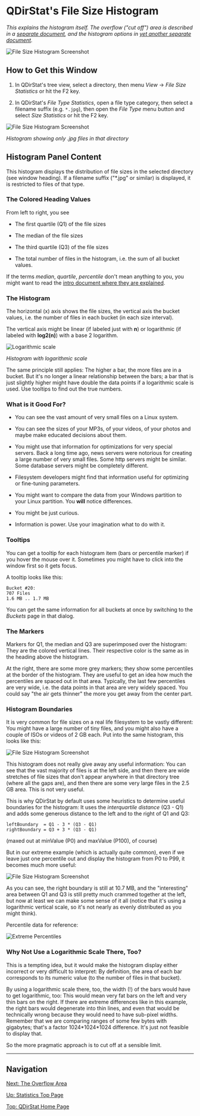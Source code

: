 # QDirStat's File Size Histogram

_This explains the histogram itself. The overflow ("cut off") area is described in a
[separate document](https://github.com/shundhammer/qdirstat/blob/master/doc/stats/Overflow-Area.md),
and the histogram options in
[yet another separate document](https://github.com/shundhammer/qdirstat/blob/master/doc/stats/Histogram-Options.md)._

![File Size Histogram Screenshot](https://github.com/shundhammer/qdirstat/blob/master/screenshots/QDirStat-histogram.png)

## How to Get this Window

1. In QDirStat's tree view, select a directory, then menu _View_ ->
   _File Size Statistics_ or hit the F2 key.

2. In QDirStat's _File Type Statistics_, open a file type category, then select
   a filename suffix (e.g. `*.jpg`), then open the _File Type_ menu button and
   select _Size Statistics_ or hit the F2 key.

![File Size Histogram Screenshot](https://github.com/shundhammer/qdirstat/blob/master/screenshots/QDirStat-histogram-jpg-work.png)

_Histogram showing only .jpg files in that directory_


## Histogram Panel Content

This histogram displays the distribution of file sizes in the selected
directory (see window heading). If a filename suffix ("*.jpg" or similar) is
displayed, it is restricted to files of that type.


### The Colored Heading Values

From left to right, you see

- The first quartile (Q1) of the file sizes

- The median of the file sizes

- The third quartile (Q3) of the file sizes

- The total number of files in the histogram, i.e. the sum of all bucket
  values.

If the terms _median_, _quartile_, _percentile_ don't mean anything to you, you
might want to read the
[intro document where they are explained](https://github.com/shundhammer/qdirstat/blob/master/doc/stats/Median-Percentiles.md).


### The Histogram

The horizontal (x) axis shows the file sizes, the vertical axis the bucket
values, i.e. the number of files in each bucket (in each size interval).

The vertical axis might be linear (if labeled just with **n**) or logarithmic
(if labeled with **log2(n)**) with a base 2 logarithm.

![Logarithmic scale](https://github.com/shundhammer/qdirstat/blob/master/screenshots/QDirStat-histogram-log-scale.png)

_Histogram with logarithmic scale_

The same principle still applies: The higher a bar, the more files are in a
bucket. But it's no longer a linear relationship between the bars; a bar that
is just slightly higher might have double the data points if a logarithmic
scale is used. Use tooltips to find out the true numbers.


### What is it Good For?

- You can see the vast amount of very small files on a Linux system.

- You can see the sizes of your MP3s, of your videos, of your photos and maybe
  make educated decisions about them.

- You might use that information for optimizations for very special servers.
  Back a long time ago, news servers were notorious for creating a large number
  of very small files. Some http servers might be similar. Some database
  servers might be completely different.

- Filesystem developers might find that information useful for optimizing or
  fine-tuning parameters.

- You might want to compare the data from your Windows partition to your Linux
  partition. You **will** notice differences.

- You might be just curious.

- Information is power. Use your imagination what to do with it.


### Tooltips

You can get a tooltip for each histogram item (bars or percentile marker) if
you hover the mouse over it. Sometimes you might have to click into the window
first so it gets focus.

A tooltip looks like this:

    Bucket #20:
    707 Files
    1.6 MB .. 1.7 MB

You can get the same information for all buckets at once by switching to the
_Buckets_ page in that dialog.


### The Markers

Markers for Q1, the median and Q3 are superimposed over the histogram: They are
the colored vertical lines. Their respective color is the same as in the
heading above the histogram.

At the right, there are some more grey markers; they show some percentiles at
the border of the histogram. They are useful to get an idea how much the
percentiles are spaced out in that area. Typically, the last few percentiles
are very wide, i.e. the data points in that area are very widely spaced. You
could say "the air gets thinner" the more you get away from the center part.


### Histogram Boundaries

It is very common for file sizes on a real life filesystem to be vastly
different: You might have a large number of tiny files, and you might also have
a couple of ISOs or videos of 2 GB each. Put into the same histogram, this
looks like this:

![File Size Histogram Screenshot](https://github.com/shundhammer/qdirstat/blob/master/screenshots/QDirStat-histogram-P100.png)

This histogram does not really give away any useful information: You can see
that the vast majority of files is at the left side, and then there are wide
stretches of file sizes that don't appear anywhere in that directory tree
(where all the gaps are), and then there are some very large files in the 2.5
GB area. This is not very useful.

This is why QDirStat by default uses some heuristics to determine useful
boundaries for the histogram: It uses the _interquartile distance_ (Q3 - Q1)
and adds some generous distance to the left and to the right of Q1 and Q3:

    leftBoundary  = Q1 - 3 * (Q3 - Q1)
    rightBoundary = Q3 + 3 * (Q3 - Q1)

(maxed out at minValue (P0) and maxValue (P100), of course)

But in our extreme example (which is actually quite common), even if we leave
just one percentile out and display the histogram from P0 to P99, it becomes
much more useful:

![File Size Histogram Screenshot](https://github.com/shundhammer/qdirstat/blob/master/screenshots/QDirStat-histogram-P99.png)

As you can see, the right boundary is still at 10.7 MB, and the "interesting"
area between Q1 and Q3 is still pretty much crammed together at the left, but
now at least we can make some sense of it all (notice that it's using a
logarithmic vertical scale, so it's not nearly as evenly distributed as you
might think).

Percentile data for reference:

![Extreme Percentiles](https://github.com/shundhammer/qdirstat/blob/master/screenshots/QDirStat-percentiles-extreme.png)


### Why Not Use a Logarithmic Scale There, Too?

This is a tempting idea, but it would make the histogram display either
incorrect or very difficult to interpret: By definition, the area of each bar
corresponds to its numeric value (to the number of files in that bucket).

By using a logarithmic scale there, too, the width (!) of the bars would have
to get logarithmic, too: This would mean very fat bars on the left and very
thin bars on the right. If there are extreme differences like in this example,
the right bars would degenerate into thin lines, and even that would be
technically wrong because they would need to have sub-pixel widths. Remember
that we are comparing ranges of some few bytes with gigabytes; that's a factor
1024\*1024\*1024 difference. It's just not feasible to display that.

So the more pragmatic approach is to cut off at a sensible limit.


----------------------------------

## Navigation

[Next: The Overflow Area](https://github.com/shundhammer/qdirstat/blob/master/doc/stats/Overflow-Area.md)

[Up: Statistics Top Page](https://github.com/shundhammer/qdirstat/blob/master/doc/stats/Statistics.md)

[Top: QDirStat Home Page](https://github.com/shundhammer/qdirstat/blob/master/README.md)

